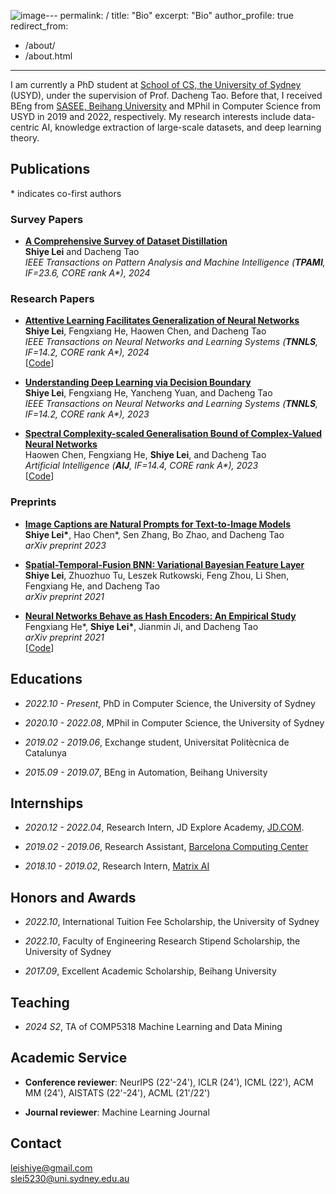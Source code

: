 ![image](https://github.com/Nemorrow/nemorrow.github.io/assets/135946125/8620a160-2b23-4171-b263-059d14ab2681)---
permalink: /
title: "Bio"
excerpt: "Bio"
author_profile: true
redirect_from: 
  - /about/
  - /about.html
---

I am currently a PhD student at [School of CS, the University of Sydney](https://www.sydney.edu.au/engineering/schools/school-of-computer-science.html) (USYD), under the supervision of Prof. Dacheng Tao. Before that, I received BEng from [SASEE, Beihang University](https://asee.buaa.edu.cn/) and MPhil in Computer Science from USYD in 2019 and 2022, respectively. My research interests include data-centric AI, knowledge extraction of large-scale datasets, and deep learning theory.



Publications
-----

\* indicates co-first authors

### Survey Papers
- [**A Comprehensive Survey of Dataset Distillation**](https://doi.org/10.1109/TPAMI.2023.3322540) \
  **Shiye Lei** and Dacheng Tao \
  *IEEE Transactions on Pattern Analysis and Machine Intelligence (**TPAMI**, IF=23.6, CORE rank A\*), 2024*

### Research Papers

- [**Attentive Learning Facilitates Generalization of Neural Networks**](https://doi.org/10.1109/TNNLS.2024.3356310) \
  **Shiye Lei**, Fengxiang He, Haowen Chen, and Dacheng Tao \
  *IEEE Transactions on Neural Networks and Learning Systems (**TNNLS**, IF=14.2, CORE rank A\*), 2024* \
  [[Code](https://github.com/LeavesLei/attentive_learning)]
  
- [**Understanding Deep Learning via Decision Boundary**](https://doi.org/10.1109/TNNLS.2023.3326654) \
  **Shiye Lei**, Fengxiang He, Yancheng Yuan, and Dacheng Tao \
  *IEEE Transactions on Neural Networks and Learning Systems (**TNNLS**, IF=14.2, CORE rank A\*), 2023*


- [**Spectral Complexity-scaled Generalisation Bound of Complex-Valued Neural Networks**](https://doi.org/10.1016/j.artint.2023.103951) \
  Haowen Chen, Fengxiang He, **Shiye Lei**, and Dacheng Tao \
  *Artificial Intelligence (**AIJ**, IF=14.4, CORE rank A\*), 2023* \
  [[Code](https://github.com/LeavesLei/cvnn_generalization)]


### Preprints

- [**Image Captions are Natural Prompts for Text-to-Image Models**](https://arxiv.org/pdf/2307.08526.pdf) \
  **Shiye Lei\***, Hao Chen\*, Sen Zhang, Bo Zhao, and Dacheng Tao \
  *arXiv preprint 2023*
  
- [**Spatial-Temporal-Fusion BNN: Variational Bayesian Feature Layer**](https://arxiv.org/pdf/2112.06281.pdf) \
  **Shiye Lei**, Zhuozhuo Tu, Leszek Rutkowski, Feng Zhou, Li Shen, Fengxiang He, and Dacheng Tao \
  *arXiv preprint 2021*

- [**Neural Networks Behave as Hash Encoders: An Empirical Study**](https://arxiv.org/pdf/2101.05490.pdf) \
  Fengxiang He\*, **Shiye Lei\***, Jianmin Ji, and Dacheng Tao \
  *arXiv preprint 2021* \
  [[Code](https://github.com/LeavesLei/activation-code)]


Educations
-----
- *2022.10 - Present*, PhD in Computer Science, the University of Sydney

- *2020.10 - 2022.08*, MPhil in Computer Science, the University of Sydney

- *2019.02 - 2019.06*, Exchange student, Universitat Politècnica de Catalunya

- *2015.09 - 2019.07*, BEng in Automation, Beihang University


Internships
-----

- *2020.12 - 2022.04*, Research Intern, JD Explore Academy, [JD.COM](https://corporate.jd.com/home).

- *2019.02 - 2019.06*, Research Assistant, [Barcelona Computing Center](https://www.bsc.es/)

- *2018.10 - 2019.02*, Research Intern, [Matrix AI](https://www.matrix.io/)


Honors and Awards
-----

- *2022.10*, International Tuition Fee Scholarship, the University of Sydney
  
- *2022.10*, Faculty of Engineering Research Stipend Scholarship, the University of Sydney
  
- *2017.09*, Excellent Academic Scholarship, Beihang University

Teaching
-----
- *2024 S2*, TA of COMP5318 Machine Learning and Data Mining

Academic Service
-----
- **Conference reviewer**: NeurIPS (22'-24'), ICLR (24'), ICML (22'), ACM MM (24'), AISTATS (22'-24'), ACML (21'/22')

- **Journal reviewer**: Machine Learning Journal


Contact
-----
[leishiye@gmail.com](mailto:leishiye@gmail.com)  
[slei5230@uni.sydney.edu.au](mailto:slei5230@uni.sydney.edu.au) 


